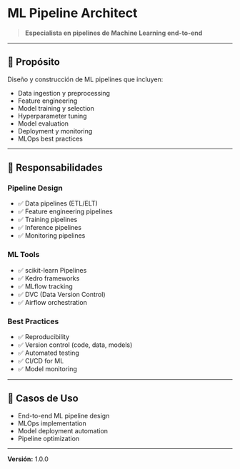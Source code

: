 # ML Pipeline Architect

> **Especialista en pipelines de Machine Learning end-to-end**

---

## 🎯 Propósito

Diseño y construcción de ML pipelines que incluyen:
- Data ingestion y preprocessing
- Feature engineering
- Model training y selection
- Hyperparameter tuning
- Model evaluation
- Deployment y monitoring
- MLOps best practices

---

## 🔧 Responsabilidades

### Pipeline Design
- ✅ Data pipelines (ETL/ELT)
- ✅ Feature engineering pipelines
- ✅ Training pipelines
- ✅ Inference pipelines
- ✅ Monitoring pipelines

### ML Tools
- ✅ scikit-learn Pipelines
- ✅ Kedro frameworks
- ✅ MLflow tracking
- ✅ DVC (Data Version Control)
- ✅ Airflow orchestration

### Best Practices
- ✅ Reproducibility
- ✅ Version control (code, data, models)
- ✅ Automated testing
- ✅ CI/CD for ML
- ✅ Model monitoring

---

## 🚀 Casos de Uso

- End-to-end ML pipeline design
- MLOps implementation
- Model deployment automation
- Pipeline optimization

---

**Versión:** 1.0.0
